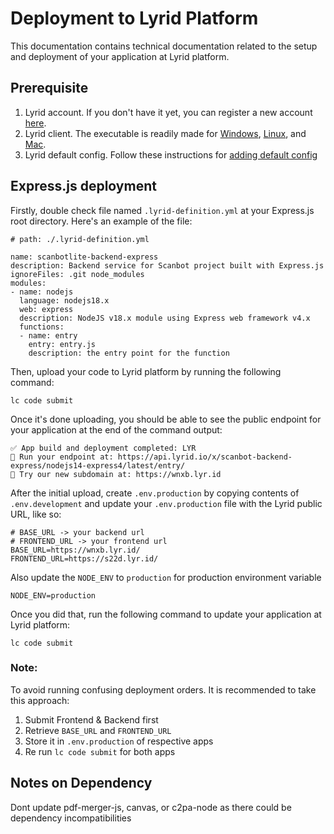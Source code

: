 # Deployment to Lyrid Platform

This documentation contains technical documentation related to the setup and deployment of your application at Lyrid platform.

## Prerequisite

1. Lyrid account. If you don't have it yet, you can register a new account [here](https://app.lyrid.io/register/).
2. Lyrid client. The executable is readily made for [Windows](https://api.lyrid.io/client/dl/win), [Linux](https://api.lyrid.io/client/dl/linux), and [Mac](https://api.lyrid.io/client/dl/mac).
3. Lyrid default config. Follow these instructions for [adding default config](https://docs.lyrid.io/initialization#adding-default-config)

## Express.js deployment

Firstly, double check file named `.lyrid-definition.yml` at your Express.js root directory. Here's an example of the file:

```
# path: ./.lyrid-definition.yml

name: scanbotlite-backend-express
description: Backend service for Scanbot project built with Express.js
ignoreFiles: .git node_modules
modules:
- name: nodejs
  language: nodejs18.x
  web: express
  description: NodeJS v18.x module using Express web framework v4.x
  functions:
  - name: entry
    entry: entry.js
    description: the entry point for the function
```

Then, upload your code to Lyrid platform by running the following command:

```
lc code submit
```

Once it's done uploading, you should be able to see the public endpoint for your application at the end of the command output:

```
✅ App build and deployment completed: LYR
🚀 Run your endpoint at: https://api.lyrid.io/x/scanbot-backend-express/nodejs14-express4/latest/entry/
🚀 Try our new subdomain at: https://wnxb.lyr.id
```

After the initial upload, create `.env.production` by copying contents of `.env.development` and update your `.env.production` file with the Lyrid public URL, like so:

```
# BASE_URL -> your backend url
# FRONTEND_URL -> your frontend url
BASE_URL=https://wnxb.lyr.id/
FRONTEND_URL=https://s22d.lyr.id/
```

Also update the `NODE_ENV` to `production` for production environment variable

```
NODE_ENV=production
```

Once you did that, run the following command to update your application at Lyrid platform:

```
lc code submit
```

### Note:
To avoid running confusing deployment orders.
It is recommended to take this approach:

1. Submit Frontend & Backend first
2. Retrieve  `BASE_URL` and `FRONTEND_URL`
3. Store it in `.env.production` of respective apps
4. Re run `lc code submit` for both apps

## Notes on Dependency
Dont update pdf-merger-js, canvas, or c2pa-node as there could be dependency incompatibilities
